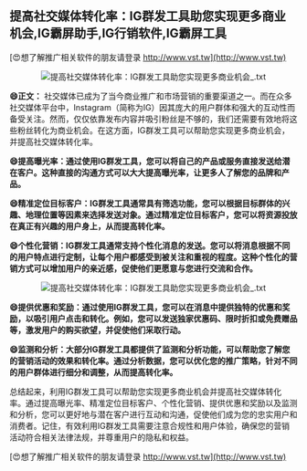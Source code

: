## **提高社交媒体转化率：IG群发工具助您实现更多商业机会,IG霸屏助手,IG行销软件,IG霸屏工具**

[😍想了解推广相关软件的朋友请登录 http://www.vst.tw](http://www.vst.tw)

 <center><img src="https://vst.tw/MP4/tuiguang/png/3.png" alt="提高社交媒体转化率：IG群发工具助您实现更多商业机会_.txt"></center>

**😄正文：**
社交媒体已成为了当今商业推广和市场营销的重要渠道之一。而在众多社交媒体平台中，Instagram（简称为IG）因其庞大的用户群体和强大的互动性而备受关注。然而，仅仅依靠发布内容并吸引粉丝是不够的，我们还需要有效地将这些粉丝转化为商业机会。在这方面，IG群发工具可以帮助您实现更多商业机会，并提高社交媒体转化率。

**😄提高曝光率：通过使用IG群发工具，您可以将自己的产品或服务直接发送给潜在客户。这种直接的沟通方式可以大大提高曝光率，让更多人了解您的品牌和产品。**

**😄精准定位目标客户：IG群发工具通常具有筛选功能，您可以根据目标群体的兴趣、地理位置等因素来选择发送对象。通过精准定位目标客户，您可以将资源投放在真正有兴趣的用户身上，从而提高转化率。**

**😄个性化营销：IG群发工具通常支持个性化消息的发送。您可以将消息根据不同的用户特点进行定制，让每个用户都感受到被关注和重视的程度。这种个性化的营销方式可以增加用户的亲近感，促使他们更愿意与您进行交流和合作。**

 <center><img src="https://vst.tw/MP4/tuiguang/png/7.png" alt="提高社交媒体转化率：IG群发工具助您实现更多商业机会_.txt"></center>

**😄提供优惠和奖励：通过使用IG群发工具，您可以在消息中提供独特的优惠和奖励，以吸引用户点击和转化。例如，您可以发送独家优惠码、限时折扣或免费赠品等，激发用户的购买欲望，并促使他们采取行动。**

**😄监测和分析：大部分IG群发工具都提供了监测和分析功能，可以帮助您了解您的营销活动的效果和转化率。通过分析数据，您可以优化您的推广策略，针对不同的用户群体进行细分和调整，从而提高转化率。**

总结起来，利用IG群发工具可以帮助您实现更多商业机会并提高社交媒体转化率。通过提高曝光率、精准定位目标客户、个性化营销、提供优惠和奖励以及监测和分析，您可以更好地与潜在客户进行互动和沟通，促使他们成为您的忠实用户和消费者。记住，有效利用IG群发工具需要注意合规性和用户体验，确保您的营销活动符合相关法律法规，并尊重用户的隐私和权益。

[😍想了解推广相关软件的朋友请登录 http://www.vst.tw](http://www.vst.tw)



